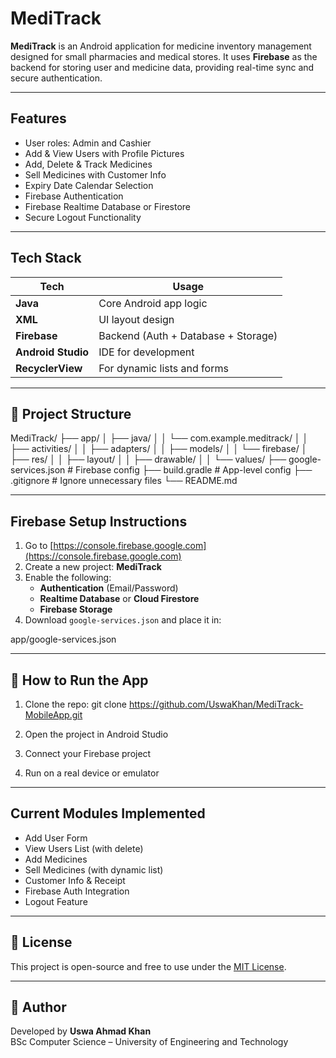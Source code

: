 # MediTrack 
**MediTrack** is an Android application for medicine inventory management designed for small pharmacies and medical stores. It uses **Firebase** as the backend for storing user and medicine data, providing real-time sync and secure authentication.

---

## Features

- User roles: Admin and Cashier
- Add & View Users with Profile Pictures
- Add, Delete & Track Medicines
- Sell Medicines with Customer Info
- Expiry Date Calendar Selection
- Firebase Authentication
- Firebase Realtime Database or Firestore
- Secure Logout Functionality

---

## Tech Stack

| Tech           | Usage                          |
|----------------|--------------------------------|
| **Java**       | Core Android app logic         |
| **XML**        | UI layout design               |
| **Firebase**   | Backend (Auth + Database + Storage) |
| **Android Studio** | IDE for development        |
| **RecyclerView** | For dynamic lists and forms  |

---

## 📁 Project Structure

MediTrack/
├── app/
│ ├── java/
│ │ └── com.example.meditrack/
│ │ ├── activities/
│ │ ├── adapters/
│ │ ├── models/
│ │ └── firebase/
│ ├── res/
│ │ ├── layout/
│ │ ├── drawable/
│ │ └── values/
├── google-services.json # Firebase config
├── build.gradle # App-level config
├── .gitignore # Ignore unnecessary files
└── README.md 


---

## Firebase Setup Instructions

1. Go to [https://console.firebase.google.com](https://console.firebase.google.com)
2. Create a new project: **MediTrack**
3. Enable the following:
   - **Authentication** (Email/Password)
   - **Realtime Database** or **Cloud Firestore**
   - **Firebase Storage**
4. Download `google-services.json` and place it in:
   
app/google-services.json

---

## 🧪 How to Run the App

1. Clone the repo:
git clone https://github.com/UswaKhan/MediTrack-MobileApp.git

2. Open the project in Android Studio
3. Connect your Firebase project
4. Run on a real device or emulator

---


## Current Modules Implemented

- Add User Form 
- View Users List (with delete)
- Add Medicines
- Sell Medicines (with dynamic list)
- Customer Info & Receipt
- Firebase Auth Integration
- Logout Feature

---

## 📃 License

This project is open-source and free to use under the [MIT License](https://opensource.org/licenses/MIT).

---

## 🙌 Author

Developed by **Uswa Ahmad Khan**  
BSc Computer Science – University of Engineering and Technology  

